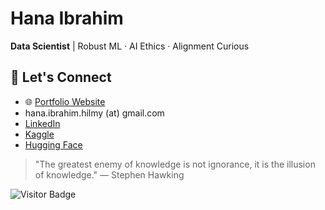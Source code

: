 # Hana Ibrahim

**Data Scientist** | Robust ML · AI Ethics · Alignment Curious  

## 🔗 Let's Connect

- 🌐 [Portfolio Website](https://hanahibrahim.framer.website)
- hana.ibrahim.hilmy (at) gmail.com  
- [LinkedIn](https://www.linkedin.com/in/hana-h-ibrahim)  
- [Kaggle](https://www.kaggle.com/hanaibrahim)  
- [Hugging Face](https://huggingface.co/hhilmy)



> "The greatest enemy of knowledge is not ignorance, it is the illusion of knowledge."
— Stephen Hawking


![Visitor Badge](https://visitor-badge.laobi.icu/badge?page_id=hanahcodes.hanahcodes)
